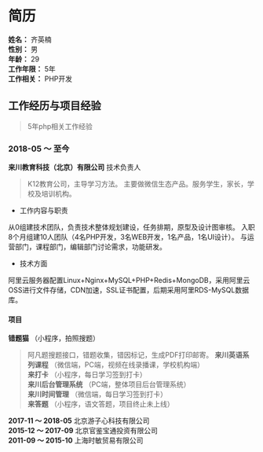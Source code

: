 # 简历
**姓名：** 齐英楠  
**性别：** 男  
**年龄：** 29  
**工作年限：** 5年  
**工作相关：** PHP开发


## 工作经历与项目经验
> 5年php相关工作经验

### 2018-05 ～ 至今 
**来川教育科技（北京）有限公司** 技术负责人
> K12教育公司，主导学习方法。
> 主要做微信生态产品。服务学生，家长，学校及培训机构。

* 工作内容与职责  

从0组建技术团队，负责技术整体规划建设，任务排期，原型及设计图审核。 
入职8个月组建10人团队（4名PHP开发，3名WEB开发，1名产品，1名UI设计）。 
与运营部门，课程部门，编辑部门讨论需求，功能研发。

* 技术方面

阿里云服务器配置Linux+Nginx+MySQL+PHP+Redis+MongoDB，采用阿里云OSS进行文件存储，CDN加速，SSL证书配置，后期采用阿里RDS-MySQL数据库。

#### 项目
**错题猫** （小程序，拍照搜题）  
> 阿凡题搜题接口，错题收集，错因标记，生成PDF打印邮寄。
**来川英语系列课程** （微信端，PC端，视频在线录播课，学校机构端）  
**来打卡** （小程序，每日学习签到打卡）  
**来川后台管理系统** （PC端，整体项目后台管理系统）  
**来川时间管理** （微信端，每日学习签到打卡）  
**来答题** （小程序，语文答题，项目终止未上线）  

**2017-11 ～ 2018-05** 北京游子心科技有限公司  
**2015-12 ～ 2017-09** 北京官鉴宝通投资有限公司  
**2011-09 ～ 2015-10** 上海时敏贸易有限公司  
